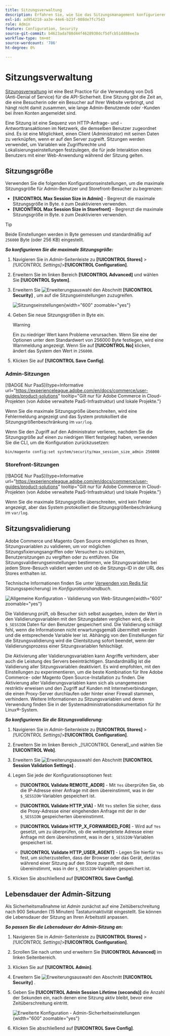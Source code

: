 ```yaml
---
title: Sitzungsverwaltung
description: Erfahren Sie, wie Sie das Sitzungsmanagement konfigurieren, um die Admin- und Storefront zu schützen.
exl-id: ad954218-aa3e-44e6-b23f-008de7fc7543
role: Admin
feature: Configuration, Security
source-git-commit: b4623ada788d44f4628930dcf5dfcb51dd88ee3a
workflow-type: tm+mt
source-wordcount: '786'
ht-degree: 0%

---
```


# Sitzungsverwaltung

[Sitzungsverwaltung](https://cheatsheetseries.owasp.org/cheatsheets/Session_Management_Cheat_Sheet.html) ist eine Best Practice für die Verwendung von DoS (Anti-Denial of Service) für die API-Sicherheit. Eine Sitzung gibt die Zeit an, die eine Besucherin oder ein Besucher auf Ihrer Website verbringt, und hängt nicht damit zusammen, wie lange Admin-Benutzende oder -Kunden bei ihren Konten angemeldet sind.

Eine Sitzung ist eine Sequenz von HTTP-Anfrage- und -Antworttransaktionen im Netzwerk, die demselben Benutzer zugeordnet sind. Es ist eine Möglichkeit, einen Client (Administrator) mit seinen Daten zu verknüpfen, wenn er auf den Server zugreift. Sitzungen werden verwendet, um Variablen wie Zugriffsrechte und Lokalisierungseinstellungen festzulegen, die für jede Interaktion eines Benutzers mit einer Web-Anwendung während der Sitzung gelten.

## Sitzungsgröße

Verwenden Sie die folgenden Konfigurationseinstellungen, um die maximale Sitzungsgröße für Admin-Benutzer und Storefront-Besucher zu begrenzen:

- **[!UICONTROL Max Session Size in Admin]** - Begrenzt die maximale Sitzungsgröße in Byte. `0` zum Deaktivieren verwenden.
- **[!UICONTROL Max Session Size in Storefront]** - Begrenzt die maximale Sitzungsgröße in Byte. `0` zum Deaktivieren verwenden.

>[!TIP]
>
>Beide Einstellungen werden in Byte gemessen und standardmäßig auf `256000` Byte (oder 256 KB) eingestellt.

**_So konfigurieren Sie die maximale Sitzungsgröße:_**

1. Navigieren Sie in _Admin_-Seitenleiste zu **[!UICONTROL Stores]** > _[!UICONTROL Settings]_>**[!UICONTROL Configuration]**.

1. Erweitern Sie im linken Bereich **[!UICONTROL Advanced]** und wählen Sie **[!UICONTROL System]**.

1. Erweitern Sie ![Erweiterungsauswahl](../assets/icon-display-expand.png) den Abschnitt **[!UICONTROL Security]** , um auf die Sitzungseinstellungen zuzugreifen.

   ![Sitzungseinstellungen](../configuration-reference/advanced/assets/system-security.png){width="600" zoomable="yes"}

1. Geben Sie neue Sitzungsgrößen in Byte ein.

   >[!WARNING]
   >
   >Ein zu niedriger Wert kann Probleme verursachen. Wenn Sie eine der Optionen unter dem Standardwert von 256000 Byte festlegen, wird eine Warnmeldung angezeigt. Wenn Sie auf **[!UICONTROL No]** klicken, ändert das System den Wert in `256000`.

1. Klicken Sie auf **[!UICONTROL Save Config]**.

### Admin-Sitzungen

[!BADGE Nur PaaS]{type=Informative url="https://experienceleague.adobe.com/en/docs/commerce/user-guides/product-solutions" tooltip="Gilt nur für Adobe Commerce in Cloud-Projekten (von Adobe verwaltete PaaS-Infrastruktur) und lokale Projekte."}

Wenn Sie die maximale Sitzungsgröße überschreiten, wird eine Fehlermeldung angezeigt und das System protokolliert die Sitzungsgrößenbeschränkung im `var/log`.

Wenn Sie den Zugriff auf den Administrator verlieren, nachdem Sie die Sitzungsgröße auf einen zu niedrigen Wert festgelegt haben, verwenden Sie die CLI, um die Konfiguration zurückzusetzen:

```bash
bin/magento config:set system/security/max_session_size_admin 256000
```

### Storefront-Sitzungen

[!BADGE Nur PaaS]{type=Informative url="https://experienceleague.adobe.com/en/docs/commerce/user-guides/product-solutions" tooltip="Gilt nur für Adobe Commerce in Cloud-Projekten (von Adobe verwaltete PaaS-Infrastruktur) und lokale Projekte."}

Wenn Sie die maximale Sitzungsgröße überschreiten, wird kein Fehler angezeigt, aber das System protokolliert die Sitzungsgrößenbeschränkung im `var/log`.

## Sitzungsvalidierung

Adobe Commerce und Magento Open Source ermöglichen es Ihnen, Sitzungsvariablen zu validieren, um vor möglichen Sitzungsfixierungsangriffen oder Versuchen zu schützen, Benutzersitzungen zu vergiften oder zu entführen. Die Sitzungsvalidierungseinstellungen bestimmen, wie Sitzungsvariablen bei jedem Store-Besuch validiert werden und ob die Sitzungs-ID in der URL des Stores enthalten ist.

Technische Informationen finden Sie unter [Verwenden von Redis für ](https://experienceleague.adobe.com/docs/commerce-operations/configuration-guide/cache/redis/redis-session.html) Sitzungsspeicherung) im _Konfigurationshandbuch_.

![Allgemeine Konfiguration - Validierung von Web-Sitzungen](../configuration-reference/general/assets/web-session-validation-settings.png){width="600" zoomable="yes"}

Die Validierung prüft, ob Besucher sich selbst ausgeben, indem der Wert in den Validierungsvariablen mit den Sitzungsdaten verglichen wird, die in `$_SESSION` Daten für den Benutzer gespeichert sind. Die Validierung schlägt fehl, wenn die Informationen nicht erwartungsgemäß übermittelt werden und die entsprechende Variable leer ist. Abhängig von den Einstellungen für die Sitzungsvalidierung wird die Clientsitzung sofort beendet, wenn der Validierungsprozess einer Sitzungsvariablen fehlschlägt.

Die Aktivierung aller Validierungsvariablen kann Angriffe verhindern, aber auch die Leistung des Servers beeinträchtigen. Standardmäßig ist die Validierung aller Sitzungsvariablen deaktiviert. Es wird empfohlen, mit den Einstellungen zu experimentieren, um die beste Kombination für Ihre Adobe Commerce- oder Magento Open Source-Installation zu finden. Die Aktivierung aller Validierungsvariablen kann sich als unangemessen restriktiv erweisen und den Zugriff auf Kunden mit Internetverbindungen, die einen Proxy-Server durchlaufen oder hinter einer Firewall stammen, verhindern. Weitere Informationen zu Sitzungsvariablen und deren Verwendung finden Sie in der Systemadministrationsdokumentation für Ihr Linux®-System.

**_So konfigurieren Sie die Sitzungsvalidierung:_**

1. Navigieren Sie in _Admin_-Seitenleiste zu **[!UICONTROL Stores]** > _[!UICONTROL Settings]_>**[!UICONTROL Configuration]**.

1. Erweitern Sie im linken Bereich _[!UICONTROL General]_und wählen Sie **[!UICONTROL Web]**.

1. Erweitern Sie ![Erweiterungsauswahl](../assets/icon-display-expand.png) den Abschnitt **[!UICONTROL Session Validation Settings]** .

1. Legen Sie jede der Konfigurationsoptionen fest:

   - **[!UICONTROL Validate REMOTE_ADDR]** - Mit `Yes` überprüfen Sie, ob die IP-Adresse einer Anfrage mit dem übereinstimmt, was in der `$_SESSION`-Variablen gespeichert ist.

   - **[!UICONTROL Validate HTTP_VIA]** - Mit `Yes` stellen Sie sicher, dass die Proxy-Adresse einer eingehenden Anfrage mit der in der `$_SESSION` gespeicherten übereinstimmt.

   - **[!UICONTROL Validate HTTP_X_FORWARDED_FOR]** - Wird auf `Yes` gesetzt, um zu überprüfen, ob die weitergeleitete Adresse einer Anfrage mit dem übereinstimmt, was in der `$_SESSION`-Variablen gespeichert ist.

   - **[!UICONTROL Validate HTTP_USER_AGENT]** - Legen Sie hierfür `Yes` fest, um sicherzustellen, dass der Browser oder das Gerät, der/das während einer Sitzung auf den Store zugreift, mit dem übereinstimmt, was in der `$_SESSION`-Variablen gespeichert ist.

1. Klicken Sie abschließend auf **[!UICONTROL Save Config]**.

## Lebensdauer der Admin-Sitzung

Als Sicherheitsmaßnahme ist _Admin_ zunächst auf eine Zeitüberschreitung nach 900 Sekunden (15 Minuten) Tastaturinaktivität eingestellt. Sie können die Lebensdauer der Sitzung an Ihren Arbeitsstil anpassen.

**_So passen Sie die Lebensdauer der Admin-Sitzung an:_**

1. Navigieren Sie in _Admin_-Seitenleiste zu **[!UICONTROL Stores]** > _[!UICONTROL Settings]_>**[!UICONTROL Configuration]**.

1. Scrollen Sie nach unten und erweitern Sie **[!UICONTROL Advanced]** im linken Seitenbereich.

1. Klicken Sie auf **[!UICONTROL Admin]**.

1. Erweitern Sie ![Erweiterungsauswahl](../assets/icon-display-expand.png) den Abschnitt **[!UICONTROL Security]** .

1. Geben Sie **[!UICONTROL Admin Session Lifetime (seconds)]** die Anzahl der Sekunden ein, nach denen eine Sitzung aktiv bleibt, bevor eine Zeitüberschreitung eintritt.

   ![Erweiterte Konfiguration - Admin-Sicherheitseinstellungen](../configuration-reference/advanced/assets/admin-security.png){width="600" zoomable="yes"}

1. Klicken Sie abschließend auf **[!UICONTROL Save Config]**.
